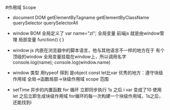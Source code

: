 #作用域 Scope
- document DOM 
    getElementByTagname
    getElementByClassName
    querySelector
    querySelectorAll
- window BOM
    全局定义了 var name="zl";
    全局变量  前端js 就是由window管理
    局部变量  function() { }
- window js 内嵌在浏览器中的脚本语言，他与其他语言不一样的地方在于 有个顶级的window  全局变量挂载在window上，所以调用名字 console.log(name); console.log(window.name)
- window 类型 用typeof 得到  是object
  const let比var 优秀的地方：遵守块级作用域
  全局->函数局部->块级作用域
  scope 范围

- setTime 异步的内置函数
  for 循环 立即同步执行
  1s 之后 i var 变成了10
  使用let 之后立即生成块级作用域 for循环的每一次构建一个块级作用域，1s之后，还能找到i